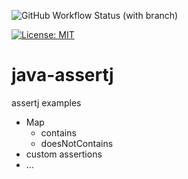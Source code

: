 ![GitHub Workflow Status (with branch)](https://img.shields.io/github/actions/workflow/status/claudioaltamura/java-assertj/build-gradle-project.yml?branch=main)

[![License: MIT](https://img.shields.io/badge/License-MIT-yellow.svg)](https://opensource.org/licenses/MIT)

# java-assertj
assertj examples

* Map
    * contains
    * doesNotContains
* custom assertions
* ...
